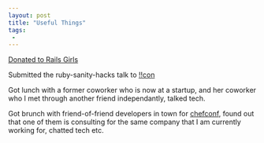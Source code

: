 ```yaml
---
layout: post
title: "Useful Things"
tags:
 -
---
```


[Donated to Rails Girls](../../../img/railsgirls.png)

Submitted the ruby-sanity-hacks talk to [!!con](http://bangbangcon.com/)

Got lunch with a former coworker who is now at a startup, and her coworker who I met through another friend independantly, talked tech. 

Got brunch with friend-of-friend developers in town for [chefconf](https://www.chef.io/chefconf/), found out that one of them is consulting for the same company that I am currently working for, chatted tech etc. 
